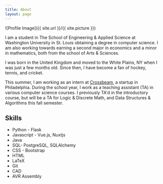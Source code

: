 ```yaml
---
title: About
layout: page
---
```

![Profile Image]({{ site.url }}/{{ site.picture }})

I am a student in The School of Engineering & Applied Science at Washington University in St. Louis obtaining a degree in computer science. I am also working towards earning a second major in economics and a minor in mathematics, both from the school of Arts & Sciences.

I was born in the United Kingdom and moved to the White Plains, NY when I was just a few months old. Since then, I have become a fan of hockey, tennis, and cricket.

This summer, I am working as an intern at [Crossbeam](https://www.getcrossbeam.com), a startup in Philadelphia. During the school year, I work as a teaching assistant (TA) in various computer science courses. I previously TA'd in the introductory course, but will be a TA for Logic & Discrete Math, and Data Structures & Algorithms this fall semester.

<h2>Skills</h2>

<ul class="skill-list">
	<li>Python - Flask</li>
	<li>Javascript - Vue.js, Nuxtjs</li>
	<li>Java</li>
	<li>SQL- PostgreSQL, SQLAlchemy</li>
	<li>CSS - Bootstrap</li>
	<li>HTML</li>
	<li>LaTeX</li>
	<li>Git</li>
	<li>CAD</li>
	<li>AVR Assembly</li>
</ul>

<!-- <h2>Projects</h2>

<ul>
	<li><a href="https://github.com/">Lorem Lorem</a></li>
	<li><a href="https://github.com/">Ipsum Dolor</a></li>
	<li><a href="https://github.com/">Dolor Lorem</a></li>
</ul> -->
